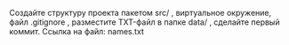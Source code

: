  Создайте структуру проекта пакетом 
src/
, виртуальное окружение, файл 
.gitignore
, разместите TXT-файл в папке 
data/
, сделайте первый коммит.
Ссылка на файл: names.txt